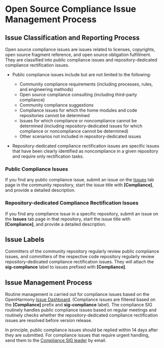 # Open Source Compliance Issue Management Process
## Issue Classification and Reporting Process
Open source compliance issues are issues related to licenses, copyrights, open source fragment reference, and open source obligation fulfillment. They are classified into public compliance issues and repository-dedicated compliance rectification issues.

- Public compliance issues include but are not limited to the following:
  - Community compliance requirements (including processes, rules, and engineering methods)
  - Open source compliance consulting (including third-party compliance)
  - Community compliance suggestions
  - Compliance issues for which the home modules and code repositories cannot be determined
  - Issues for which compliance or noncompliance cannot be determined (including repository-dedicated issues for which compliance or noncompliance cannot be determined)
  - Other scenarios not included in repository-dedicated issues

- Repository-dedicated compliance rectification issues are specific issues that have been clearly identified as noncompliance in a given repository and require only rectification tasks.
### Public Compliance Issues
If you find any public compliance issue, submit an issue on the [Issues](https://gitee.com/openharmony/community/issues) tab page in the community repository, start the issue title with **[Compliance]**, and provide a detailed description.
### Repository-dedicated Compliance Rectification Issues
If you find any compliance issue in a specific repository, submit an issue on the **Issues** tab page in that repository, start the issue title with **[Compliance]**, and provide a detailed description.

## Issue Labels

Committers of the community repository regularly review public compliance issues, and committers of the respective code repository regularly review repository-dedicated compliance rectification issues.
They will attach the **sig-compliance** label to issues prefixed with **[Compliance]**.

## Issue Management Process
Routine management is carried out for compliance issues based on the OpenHarmony [Issue Dashboard](http://ci.openharmony.cn/quality/issueDashboard). (Compliance issues are filtered based on the **[Compliance]** prefix and **sig-compliance** label). The compliance SIG routinely handles public compliance issues based on regular meetings and routinely checks whether the repository-dedicated compliance rectification issues are resolved before version release.

In principle, public compliance issues should be replied within 14 days after they are submitted. For compliance issues that require urgent handling, send them to the [Compliance SIG leader](https://gitee.com/openharmony/community/blob/8e25fc45b1fa2f51fbfc627f243be415fa31385e/sig/sig-compliance/sig_compliance_cn.md#leader) by email.
<!--no_check-->
